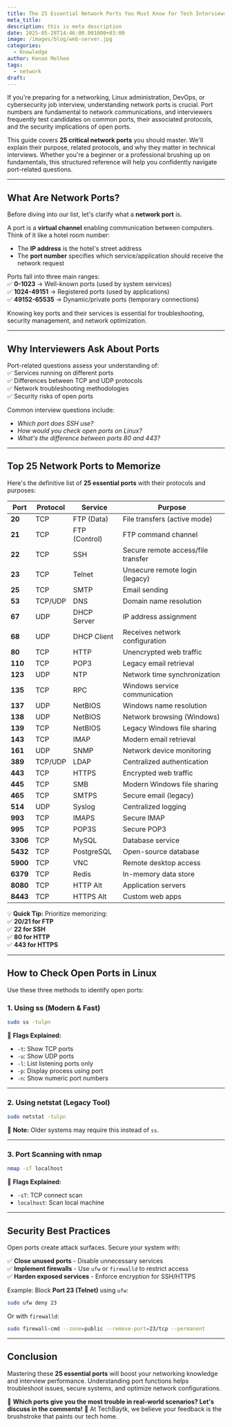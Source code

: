 ```yaml
---
title: The 25 Essential Network Ports You Must Know for Tech Interviews
meta_title: 
description: this is meta description
date: 2025-05-28T14:46:00.001000+03:00
image: /images/blog/web-server.jpg
categories:
  - Knowledge
author: Kenan Melhem
tags:
  - network
draft:
---
```

If you're preparing for a networking, Linux administration, DevOps, or cybersecurity job interview, understanding network ports is crucial. Port numbers are fundamental to network communications, and interviewers frequently test candidates on common ports, their associated protocols, and the security implications of open ports.

This guide covers **25 critical network ports** you should master. We'll explain their purpose, related protocols, and why they matter in technical interviews. Whether you're a beginner or a professional brushing up on fundamentals, this structured reference will help you confidently navigate port-related questions.

---

## **What Are Network Ports?**

Before diving into our list, let's clarify what a **network port** is.

A port is a **virtual channel** enabling communication between computers. Think of it like a hotel room number:

* The **IP address** is the hotel's street address  
* The **port number** specifies which service/application should receive the network request  

Ports fall into three main ranges:  
✅ **0-1023** → Well-known ports (used by system services)  
✅ **1024-49151** → Registered ports (used by applications)  
✅ **49152-65535** → Dynamic/private ports (temporary connections)  

Knowing key ports and their services is essential for troubleshooting, security management, and network optimization.

---

## **Why Interviewers Ask About Ports**

Port-related questions assess your understanding of:  
✅ Services running on different ports  
✅ Differences between TCP and UDP protocols  
✅ Network troubleshooting methodologies  
✅ Security risks of open ports  

Common interview questions include:  
* *Which port does SSH use?*  
* *How would you check open ports on Linux?*  
* *What's the difference between ports 80 and 443?*  

---

## **Top 25 Network Ports to Memorize**

Here's the definitive list of **25 essential ports** with their protocols and purposes:

| **Port** | **Protocol** | **Service** | **Purpose** |
|----------|-------------|-------------|-------------|
| **20** | TCP | FTP (Data) | File transfers (active mode) |
| **21** | TCP | FTP (Control) | FTP command channel |
| **22** | TCP | SSH | Secure remote access/file transfer |
| **23** | TCP | Telnet | Unsecure remote login (legacy) |
| **25** | TCP | SMTP | Email sending |
| **53** | TCP/UDP | DNS | Domain name resolution |
| **67** | UDP | DHCP Server | IP address assignment |
| **68** | UDP | DHCP Client | Receives network configuration |
| **80** | TCP | HTTP | Unencrypted web traffic |
| **110** | TCP | POP3 | Legacy email retrieval |
| **123** | UDP | NTP | Network time synchronization |
| **135** | TCP | RPC | Windows service communication |
| **137** | UDP | NetBIOS | Windows name resolution |
| **138** | UDP | NetBIOS | Network browsing (Windows) |
| **139** | TCP | NetBIOS | Legacy Windows file sharing |
| **143** | TCP | IMAP | Modern email retrieval |
| **161** | UDP | SNMP | Network device monitoring |
| **389** | TCP/UDP | LDAP | Centralized authentication |
| **443** | TCP | HTTPS | Encrypted web traffic |
| **445** | TCP | SMB | Modern Windows file sharing |
| **465** | TCP | SMTPS | Secure email (legacy) |
| **514** | UDP | Syslog | Centralized logging |
| **993** | TCP | IMAPS | Secure IMAP |
| **995** | TCP | POP3S | Secure POP3 |
| **3306** | TCP | MySQL | Database service |
| **5432** | TCP | PostgreSQL | Open-source database |
| **5900** | TCP | VNC | Remote desktop access |
| **6379** | TCP | Redis | In-memory data store |
| **8080** | TCP | HTTP Alt | Application servers |
| **8443** | TCP | HTTPS Alt | Custom web apps |

💡 **Quick Tip:** Prioritize memorizing:  
✅ **20/21 for FTP**  
✅ **22 for SSH**  
✅ **80 for HTTP**  
✅ **443 for HTTPS**  

---

## **How to Check Open Ports in Linux**

Use these three methods to identify open ports:

### **1\. Using ss (Modern & Fast)**
```bash
sudo ss -tulpn
```
📌 **Flags Explained:**  
- `-t`: Show TCP ports  
- `-u`: Show UDP ports  
- `-l`: List listening ports only  
- `-p`: Display process using port  
- `-n`: Show numeric port numbers  

---

### **2\. Using netstat (Legacy Tool)**
```bash
sudo netstat -tulpn
```
📌 **Note:** Older systems may require this instead of `ss`.

---

### **3\. Port Scanning with nmap**
```bash
nmap -sT localhost
```
📌 **Flags Explained:**  
- `-sT`: TCP connect scan  
- `localhost`: Scan local machine  

---

## **Security Best Practices**

Open ports create attack surfaces. Secure your system with:

✅ **Close unused ports** - Disable unnecessary services  
✅ **Implement firewalls** - Use `ufw` or `firewalld` to restrict access  
✅ **Harden exposed services** - Enforce encryption for SSH/HTTPS  

Example: Block **Port 23 (Telnet)** using `ufw`:
```bash
sudo ufw deny 23
```
Or with `firewalld`:
```bash
sudo firewall-cmd --zone=public --remove-port=23/tcp --permanent
```

---

## **Conclusion**

Mastering these **25 essential ports** will boost your networking knowledge and interview performance. Understanding port functions helps troubleshoot issues, secure systems, and optimize network configurations.

💬 **Which ports give you the most trouble in real-world scenarios? Let's discuss in the comments!** 🚀 At TechBaytk, we believe your feedback is the brushstroke that paints our tech home.